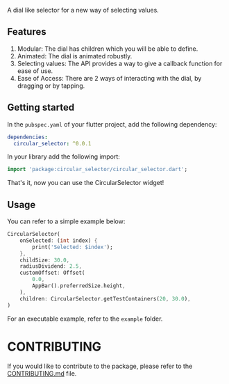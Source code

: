 A dial like selector for a new way of selecting values.

## Features

1. Modular: The dial has children which you will be able to define.
2. Animated: The dial is animated robustly.
3. Selecting values: The API provides a way to give a callback function for ease of use.
4. Ease of Access: There are 2 ways of interacting with the dial, by dragging or by tapping.

## Getting started

In the `pubspec.yaml` of your flutter project, add the following dependency:

```yaml
dependencies:
  circular_selector: ^0.0.1
```

In your library add the following import:

```dart
import 'package:circular_selector/circular_selector.dart';
```

That's it, now you can use the CircularSelector widget!

## Usage
You can refer to a simple example below:

```dart
CircularSelector(
    onSelected: (int index) {
        print('Selected: $index');
    },
    childSize: 30.0,
    radiusDividend: 2.5,
    customOffset: Offset(
        0.0,
        AppBar().preferredSize.height,
    ),
    children: CircularSelector.getTestContainers(20, 30.0),
)
```

For an executable example, refer to the `example` folder.

# CONTRIBUTING

If you would like to contribute to the package, please refer to the [CONTRIBUTING.md](CONTRIBUTING.md) file.
